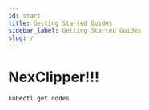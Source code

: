 ```yaml
---
id: start
title: Getting Started Guides
sidebar_label: Getting Started Guides
slug: /
---
```


# NexClipper!!!

```
kubectl get nodes
```